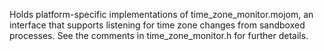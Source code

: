Holds platform-specific implementations of time_zone_monitor.mojom, an interface
that supports listening for time zone changes from sandboxed processes. See the
comments in time_zone_monitor.h for further details.
